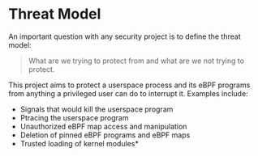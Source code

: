 # Threat Model

An important question with any security project is to define the threat model:

> What are we trying to protect from and what are we not trying to protect.

This project aims to protect a userspace process
  and its eBPF programs from anything a privileged user
  can do to interrupt it. Examples include:

* Signals that would kill the userspace program
* Ptracing the userspace program
* Unauthorized eBPF map access and manipulation
* Deletion of pinned eBPF programs and eBPF maps
* Trusted loading of kernel modules*
